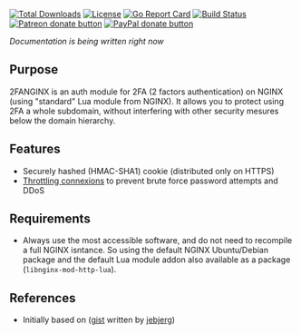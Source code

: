 
[![Total Downloads](https://img.shields.io/github/downloads/2fangnx/latest/total.svg?style=flat-square)](https://github.com/lstep/2fanginx/releases) [![License](http://img.shields.io/badge/license-apache-blue.svg?style=flat-square)](https://raw.githubusercontent.com/lstep/2fanginx/master/LICENSE) [![Go Report Card](http://goreportcard.com/badge/Masterminds/glide)](http://goreportcard.com/report/lstep/2fanginx)  [![Build Status](https://travis-ci.org/lstep/2fanginx.svg?branch=master)](https://travis-ci.org/lstep/2fanginx)
<span class="badge-patreon"><a href="http://patreon.com/lstep" title="Donate to this project using Patreon"><img src="https://img.shields.io/badge/patreon-donate-yellow.svg" alt="Patreon donate button" /></a></span>
<span class="badge-paypal"><a href="https://www.paypal.com/cgi-bin/webscr?cmd=_donations&business=3AZ4NQ7ESWJBC&lc=US&no_note=0&cn=Ajouter%20des%20instructions%20particuli%c3%a8res%20pour%20le%20vendeur%20%3a&no_shipping=2&currency_code=EUR&bn=PP%2dDonationsBF%3abtn_donate_SM%2egif%3aNonHosted" title="Donate to this project using Paypal"><img src="https://img.shields.io/badge/paypal-donate-yellow.svg" alt="PayPal donate button" /></a></span>

*Documentation is being written right now*

## Purpose

2FANGINX is an auth module for 2FA (2 factors authentication) on NGINX (using "standard" Lua module from NGINX). It allows you to protect using 2FA a whole subdomain, without interfering with other security mesures below the domain hierarchy.

## Features

* Securely hashed (HMAC-SHA1) cookie (distributed only on HTTPS)
* [Throttling connexions](https://github.com/throttled/throttled) to prevent brute force password attempts and DDoS

## Requirements

* Always use the most accessible software, and do not need to recompile a full NGINX isntance. So using the default NGINX Ubuntu/Debian package and the default Lua module addon also available as a package (`libnginx-mod-http-lua`).

## References

* Initially based on ([gist](https://gist.github.com/jebjerg/d1c4a23057d5f35a8157) written by [jebjerg](http://github.com/jebjerg))
